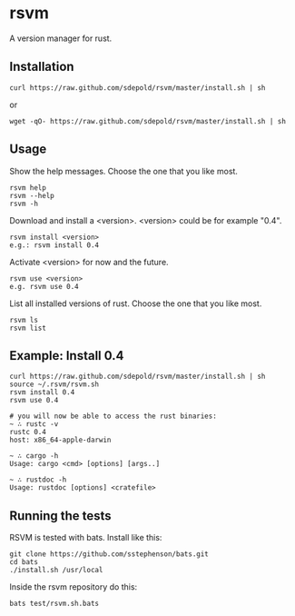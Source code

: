 # rsvm

A version manager for rust.

## Installation

```console
curl https://raw.github.com/sdepold/rsvm/master/install.sh | sh
```

or

```console
wget -qO- https://raw.github.com/sdepold/rsvm/master/install.sh | sh
```

## Usage

Show the help messages. Choose the one that you like most.

```console
rsvm help
rsvm --help
rsvm -h
```

Download and install a &lt;version&gt;. &lt;version&gt; could be for example "0.4".

```console
rsvm install <version>
e.g.: rsvm install 0.4
```

Activate &lt;version&gt; for now and the future.

```console
rsvm use <version>
e.g. rsvm use 0.4
```

List all installed versions of rust. Choose the one that you like most.

```console
rsvm ls
rsvm list
```

## Example: Install 0.4

```console
curl https://raw.github.com/sdepold/rsvm/master/install.sh | sh
source ~/.rsvm/rsvm.sh
rsvm install 0.4
rsvm use 0.4

# you will now be able to access the rust binaries:
~ ∴ rustc -v
rustc 0.4
host: x86_64-apple-darwin

~ ∴ cargo -h
Usage: cargo <cmd> [options] [args..]

~ ∴ rustdoc -h
Usage: rustdoc [options] <cratefile>
```

## Running the tests

RSVM is tested with bats. Install like this:

```console
git clone https://github.com/sstephenson/bats.git
cd bats
./install.sh /usr/local
```

Inside the rsvm repository do this:

```console
bats test/rsvm.sh.bats
```

